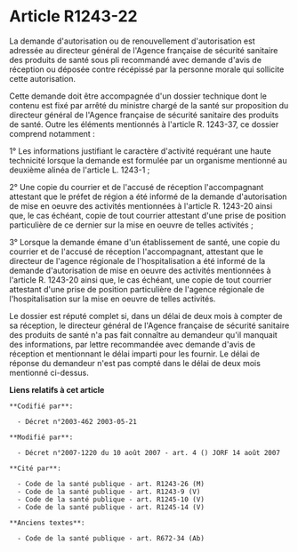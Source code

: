 # Article R1243-22

La demande d'autorisation ou de renouvellement d'autorisation est adressée au directeur général de l'Agence française de
sécurité sanitaire des produits de santé sous pli recommandé avec demande d'avis de réception ou déposée contre récépissé par
la personne morale qui sollicite cette autorisation.

Cette demande doit être accompagnée d'un dossier technique dont le contenu est fixé par arrêté du ministre chargé de la santé
sur proposition du directeur général de l'Agence française de sécurité sanitaire des produits de santé. Outre les éléments
mentionnés à l'article R. 1243-37, ce dossier comprend notamment :

1° Les informations justifiant le caractère d'activité requérant une haute technicité lorsque la demande est formulée par un
organisme mentionné au deuxième alinéa de l'article L. 1243-1 ;

2° Une copie du courrier et de l'accusé de réception l'accompagnant attestant que le préfet de région a été informé de la
demande d'autorisation de mise en oeuvre des activités mentionnées à l'article R. 1243-20 ainsi que, le cas échéant, copie de
tout courrier attestant d'une prise de position particulière de ce dernier sur la mise en oeuvre de telles activités ;

3° Lorsque la demande émane d'un établissement de santé, une copie du courrier et de l'accusé de réception l'accompagnant,
attestant que le directeur de l'agence régionale de l'hospitalisation a été informé de la demande d'autorisation de mise en
oeuvre des activités mentionnées à l'article R. 1243-20 ainsi que, le cas échéant, une copie de tout courrier attestant d'une
prise de position particulière de l'agence régionale de l'hospitalisation sur la mise en oeuvre de telles activités.

Le dossier est réputé complet si, dans un délai de deux mois à compter de sa réception, le directeur général de l'Agence
française de sécurité sanitaire des produits de santé n'a pas fait connaître au demandeur qu'il manquait des informations,
par lettre recommandée avec demande d'avis de réception et mentionnant le délai imparti pour les fournir. Le délai de réponse
du demandeur n'est pas compté dans le délai de deux mois mentionné ci-dessus.

**Liens relatifs à cet article**

	**Codifié par**:

	  - Décret n°2003-462 2003-05-21

	**Modifié par**:

	  - Décret n°2007-1220 du 10 août 2007 - art. 4 () JORF 14 août 2007

	**Cité par**:

	  - Code de la santé publique - art. R1243-26 (M)
	  - Code de la santé publique - art. R1243-9 (V)
	  - Code de la santé publique - art. R1245-10 (V)
	  - Code de la santé publique - art. R1245-14 (V)

	**Anciens textes**:

	  - Code de la santé publique - art. R672-34 (Ab)
